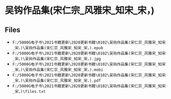 # 吴钩作品集(宋仁宗_风雅宋_知宋_宋，)

## Files

- `F:/5000G电子书\2021书籍更新\2020更新书籍\0102\吴钩作品集(宋仁宗_风雅宋_知宋_宋，)\吴钩作品集(宋仁宗_风雅宋_知宋_宋，).epub`
- `F:/5000G电子书\2021书籍更新\2020更新书籍\0102\吴钩作品集(宋仁宗_风雅宋_知宋_宋，)\吴钩作品集(宋仁宗_风雅宋_知宋_宋，).jpg`
- `F:/5000G电子书\2021书籍更新\2020更新书籍\0102\吴钩作品集(宋仁宗_风雅宋_知宋_宋，)\吴钩作品集(宋仁宗_风雅宋_知宋_宋，).mobi`
- `F:/5000G电子书\2021书籍更新\2020更新书籍\0102\吴钩作品集(宋仁宗_风雅宋_知宋_宋，)\吴钩作品集(宋仁宗_风雅宋_知宋_宋，).pdf`
- `F:/5000G电子书\2021书籍更新\2020更新书籍\0102\吴钩作品集(宋仁宗_风雅宋_知宋_宋，)\files.txt`
